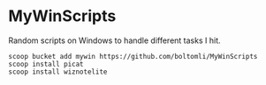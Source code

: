 # MyWinScripts

Random scripts on Windows to handle different tasks I hit.

```
scoop bucket add mywin https://github.com/boltomli/MyWinScripts
scoop install picat
scoop install wiznotelite
```
